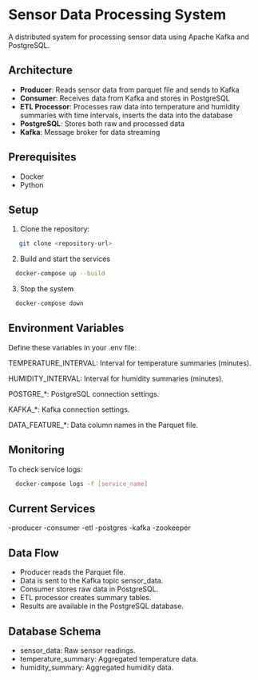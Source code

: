 # Sensor Data Processing System

A distributed system for processing sensor data using Apache Kafka and PostgreSQL.

## Architecture

- **Producer**: Reads sensor data from parquet file and sends to Kafka
- **Consumer**: Receives data from Kafka and stores in PostgreSQL
- **ETL Processor**: Processes raw data into temperature and humidity summaries with time intervals, inserts the data into the database
- **PostgreSQL**: Stores both raw and processed data
- **Kafka**: Message broker for data streaming

## Prerequisites

- Docker
- Python 

## Setup

1. Clone the repository:

```bash
   git clone <repository-url>
```
2. Build and start the services

```bash
  docker-compose up --build
```

3. Stop the system

```bash
  docker-compose down
```

## Environment Variables
Define these variables in your .env file:

TEMPERATURE_INTERVAL: Interval for temperature summaries (minutes).

HUMIDITY_INTERVAL: Interval for humidity summaries (minutes).

POSTGRE_*: PostgreSQL connection settings.

KAFKA_*: Kafka connection settings.

DATA_FEATURE_*: Data column names in the Parquet file.


## Monitoring
To check service logs:

```bash
  docker-compose logs -f [service_name]
```

## Current Services
-producer
-consumer
-etl
-postgres
-kafka
-zookeeper

## Data Flow
- Producer reads the Parquet file.
- Data is sent to the Kafka topic sensor_data.
- Consumer stores raw data in PostgreSQL.
- ETL processor creates summary tables.
- Results are available in the PostgreSQL database.


## Database Schema
- sensor_data: Raw sensor readings.
- temperature_summary: Aggregated temperature data.
- humidity_summary: Aggregated humidity data.


